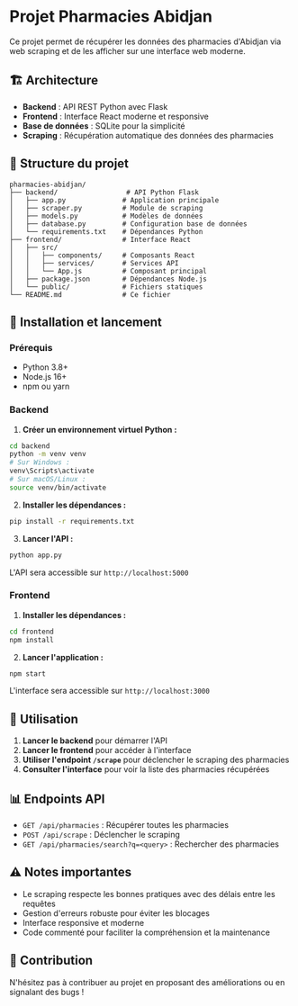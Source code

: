 # Projet Pharmacies Abidjan

Ce projet permet de récupérer les données des pharmacies d'Abidjan via web scraping et de les afficher sur une interface web moderne.

## 🏗️ Architecture

- **Backend** : API REST Python avec Flask
- **Frontend** : Interface React moderne et responsive
- **Base de données** : SQLite pour la simplicité
- **Scraping** : Récupération automatique des données des pharmacies

## 📁 Structure du projet

```
pharmacies-abidjan/
├── backend/                 # API Python Flask
│   ├── app.py              # Application principale
│   ├── scraper.py          # Module de scraping
│   ├── models.py           # Modèles de données
│   ├── database.py         # Configuration base de données
│   └── requirements.txt    # Dépendances Python
├── frontend/               # Interface React
│   ├── src/
│   │   ├── components/     # Composants React
│   │   ├── services/       # Services API
│   │   └── App.js          # Composant principal
│   ├── package.json        # Dépendances Node.js
│   └── public/             # Fichiers statiques
└── README.md               # Ce fichier
```

## 🚀 Installation et lancement

### Prérequis
- Python 3.8+
- Node.js 16+
- npm ou yarn

### Backend

1. **Créer un environnement virtuel Python :**
```bash
cd backend
python -m venv venv
# Sur Windows :
venv\Scripts\activate
# Sur macOS/Linux :
source venv/bin/activate
```

2. **Installer les dépendances :**
```bash
pip install -r requirements.txt
```

3. **Lancer l'API :**
```bash
python app.py
```

L'API sera accessible sur `http://localhost:5000`

### Frontend

1. **Installer les dépendances :**
```bash
cd frontend
npm install
```

2. **Lancer l'application :**
```bash
npm start
```

L'interface sera accessible sur `http://localhost:3000`

## 🔧 Utilisation

1. **Lancer le backend** pour démarrer l'API
2. **Lancer le frontend** pour accéder à l'interface
3. **Utiliser l'endpoint `/scrape`** pour déclencher le scraping des pharmacies
4. **Consulter l'interface** pour voir la liste des pharmacies récupérées

## 📊 Endpoints API

- `GET /api/pharmacies` : Récupérer toutes les pharmacies
- `POST /api/scrape` : Déclencher le scraping
- `GET /api/pharmacies/search?q=<query>` : Rechercher des pharmacies

## ⚠️ Notes importantes

- Le scraping respecte les bonnes pratiques avec des délais entre les requêtes
- Gestion d'erreurs robuste pour éviter les blocages
- Interface responsive et moderne
- Code commenté pour faciliter la compréhension et la maintenance

## 🤝 Contribution

N'hésitez pas à contribuer au projet en proposant des améliorations ou en signalant des bugs !

